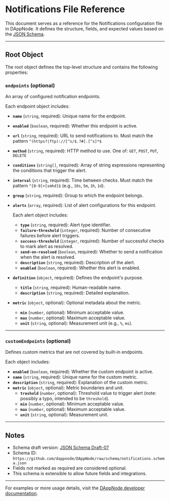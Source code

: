 # Notifications File Reference

This document serves as a reference for the Notifications configuration file in DAppNode. It defines the structure, fields, and expected values based on the [JSON Schema](https://github.com/dappnode/DAppNode/raw/schema/notifications.schema.json).

---

## Root Object

The root object defines the top-level structure and contains the following properties:

### `endpoints` (optional)

An array of configured notification endpoints.

Each endpoint object includes:

- **`name`** (`string`, required): Unique name for the endpoint.
- **`enabled`** (`boolean`, required): Whether this endpoint is active.
- **`url`** (`string`, required): URL to send notifications to. Must match the pattern `^(https?|ftp)://[^s/$.?#].[^s]*$`
- **`method`** (`string`, required): HTTP method to use. One of: `GET`, `POST`, `PUT`, `DELETE`
- **`conditions`** (`string[]`, required): Array of string expressions representing the conditions that trigger the alert.
- **`interval`** (`string`, required): Time between checks. Must match the pattern `^[0-9]+[smhd]$` (e.g., `10s`, `5m`, `1h`, `1d`).
- **`group`** (`string`, required): Group to which the endpoint belongs.
- **`alerts`** (`array`, required): List of alert configurations for this endpoint.

  Each alert object includes:

  - **`type`** (`string`, required): Alert type identifier.
  - **`failure-threshold`** (`integer`, required): Number of consecutive failures before alert triggers.
  - **`success-threshold`** (`integer`, required): Number of successful checks to mark alert as resolved.
  - **`send-on-resolved`** (`boolean`, required): Whether to send a notification when the alert is resolved.
  - **`description`** (`string`, required): Description of the alert.
  - **`enabled`** (`boolean`, required): Whether this alert is enabled.

- **`definition`** (`object`, required): Defines the endpoint's purpose.
  - **`title`** (`string`, required): Human-readable name.
  - **`description`** (`string`, required): Detailed explanation.
- **`metric`** (`object`, optional): Optional metadata about the metric.
  - **`min`** (`number`, optional): Minimum acceptable value.
  - **`max`** (`number`, optional): Maximum acceptable value.
  - **`unit`** (`string`, optional): Measurement unit (e.g., `%`, `ms`).

---

### `customEndpoints` (optional)

Defines custom metrics that are not covered by built-in endpoints.

Each object includes:

- **`enabled`** (`boolean`, required): Whether the custom endpoint is active.
- **`name`** (`string`, required): Unique name for the custom metric.
- **`description`** (`string`, required): Explanation of the custom metric.
- **`metric`** (`object`, optional): Metric boundaries and unit.
  - **`treshold`** (`number`, optional): Threshold value to trigger alert (note: possibly a typo, intended to be `threshold`).
  - **`min`** (`number`, optional): Minimum acceptable value.
  - **`max`** (`number`, optional): Maximum acceptable value.
  - **`unit`** (`string`, optional): Measurement unit.

---

## Notes

- Schema draft version: [JSON Schema Draft-07](http://json-schema.org/draft-07/schema#)
- Schema ID: `https://github.com/dappnode/DAppNode/raw/schema/notifications.schema.json`
- Fields not marked as required are considered optional.
- This schema is extensible to allow future fields and integrations.

---

For examples or more usage details, visit the [DAppNode developer documentation](https://docs.dappnode.io).
